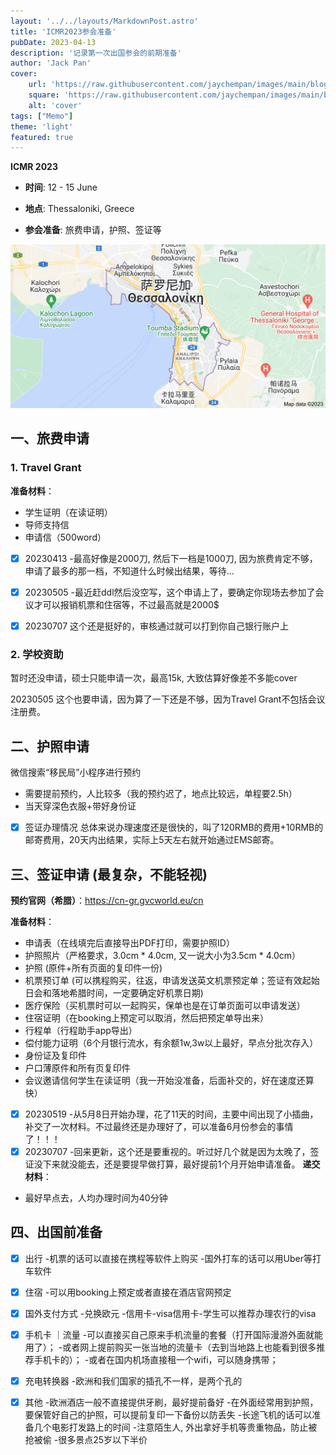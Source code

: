 ```yaml
---
layout: '../../layouts/MarkdownPost.astro'
title: 'ICMR2023参会准备'
pubDate: 2023-04-13
description: '记录第一次出国参会的前期准备'
author: 'Jack Pan'
cover:
    url: 'https://raw.githubusercontent.com/jaychempan/images/main/blog-imgs/202304121828798.png'
    square: 'https://raw.githubusercontent.com/jaychempan/images/main/blog-imgs/202304121828798.png'
    alt: 'cover'
tags: ["Memo"]
theme: 'light'
featured: true
---
```


**ICMR 2023**

- **时间**: 12 - 15 June

- **地点**: Thessaloniki, Greece

- **参会准备**: 旅费申请，护照、签证等

![Thessaloniki, Greece | inline](https://raw.githubusercontent.com/jaychempan/images/main/blog-imgs/202304121836256.png)

## 一、旅费申请

### 1. Travel Grant
**准备材料**：
- 学生证明（在读证明）
- 导师支持信
- 申请信（500word）

- [x] 20230413
    -最高好像是2000刀, 然后下一档是1000刀, 因为旅费肯定不够，申请了最多的那一档，不知道什么时候出结果，等待...

- [x] 20230505
    -最近赶ddl然后没空写，这个申请上了，要确定你现场去参加了会议才可以报销机票和住宿等，不过最高就是2000$
- [x] 20230707
这个还是挺好的，审核通过就可以打到你自己银行账户上

### 2. 学校资助

暂时还没申请，硕士只能申请一次，最高15k, 大致估算好像差不多能cover

20230505 这个也要申请，因为算了一下还是不够，因为Travel Grant不包括会议注册费。


## 二、护照申请

微信搜索“移民局”小程序进行预约

- 需要提前预约，人比较多（我的预约迟了，地点比较远，单程要2.5h）
- 当天穿深色衣服+带好身份证

- [x] 签证办理情况
总体来说办理速度还是很快的，叫了120RMB的费用+10RMB的邮寄费用，20天内出结果，实际上5天左右就开始通过EMS邮寄。

## 三、签证申请 (最复杂，不能轻视)

**预约官网（希腊）**：https://cn-gr.gvcworld.eu/cn

**准备材料**：

- 申请表（在线填完后直接导出PDF打印，需要护照ID）
- 护照照片（严格要求，3.0cm * 4.0cm, 又一说大小为3.5cm * 4.0cm）
- 护照 (原件+所有页面的复印件一份)
- 机票预订单 (可以携程购买，往返，申请发送英文机票预定单；签证有效起始日会和落地希腊时间，一定要确定好机票日期) 
- 医疗保险（买机票时可以一起购买，保单也是在订单页面可以申请发送）
- 住宿证明（在booking上预定可以取消，然后把预定单导出来）
- 行程单（行程助手app导出）
- 偿付能力证明（6个月银行流水，有余额1w,3w以上最好，早点分批次存入）
- 身份证及复印件
- 户口薄原件和所有页复印件
- 会议邀请信何学生在读证明（我一开始没准备，后面补交的，好在速度还算快）

- [x] 20230519
    -从5月8日开始办理，花了11天的时间，主要中间出现了小插曲，补交了一次材料。不过最终还是办理好了，可以准备6月份参会的事情了！！！
- [x] 20230707
    -回来更新，这个还是要重视的。听过好几个就是因为太晚了，签证没下来就没能去，还是要提早做打算，最好提前1个月开始申请准备。
**递交材料**：

- 最好早点去，人均办理时间为40分钟

## 四、出国前准备
- [x] 出行
    -机票的话可以直接在携程等软件上购买
    -国外打车的话可以用Uber等打车软件
- [x] 住宿
    -可以用booking上预定或者直接在酒店官网预定
- [x] 国外支付方式
    -兑换欧元
    -信用卡-visa信用卡-学生可以推荐办理农行的visa
- [x] 手机卡 ｜流量
    -可以直接买自己原来手机流量的套餐（打开国际漫游外面就能用了）；
    -或者网上提前购买一张当地的流量卡（去到当地路上也能看到很多推荐手机卡的）；
    -或者在国内机场直接租一个wifi，可以随身携带；
- [x] 充电转换器
    -欧洲和我们国家的插孔不一样，是两个孔的
- [x] 其他
    -欧洲酒店一般不直接提供牙刷，最好提前备好
    -在外面经常用到护照，要保管好自己的护照，可以提前复印一下备份以防丢失
    -长途飞机的话可以准备几个电影打发路上的时间
    -注意陌生人, 外出拿好手机等贵重物品，防止被抢被偷
    -很多景点25岁以下半价

